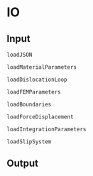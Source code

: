 # IO

## Input

```@docs
loadJSON
```

```@docs
loadMaterialParameters
```

```@docs
loadDislocationLoop
```

```@docs
loadFEMParameters
```

```@docs
loadBoundaries
```

```@docs
loadForceDisplacement
```

```@docs
loadIntegrationParameters
```

```@docs
loadSlipSystem
```

## Output